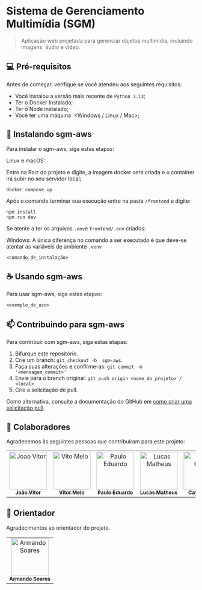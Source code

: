 ﻿# Sistema de Gerenciamento Multimídia (SGM)

> Aplicação web projetada para gerenciar objetos multimídia, incluindo imagens, áudio e vídeo.

## 💻 Pré-requisitos

Antes de começar, verifique se você atendeu aos seguintes requisitos:

- Você instalou a versão mais recente de `Python 3.13`;
- Ter o Docker Instalado;
- Ter o Node instalado;
- Você ter uma máquina `<Windows / Linux / Mac>;

## 🚀 Instalando sgm-aws

Para instalar o sgm-aws, siga estas etapas:

Linux e macOS:

Entre na Raiz do projeto e digite, a imagem docker sera criada e o container irá subir no seu servidor local;

```
docker compose up
```
Após o comando terminar sua execução entre na pasta `/frontend` e digite:

```
npm install
npm run dev
```

Se atente a ter os arquivos `.env`e `frontend/.env` criados: 

Windows:
A única diferença no comando a ser executado é que deve-se atentar as variáveis de ambiente `.venv` 

```
<comando_de_instalação>
```

## ☕ Usando  sgm-aws

Para usar  sgm-aws, siga estas etapas:

```
<exemplo_de_uso>
```


## 📫 Contribuindo para  sgm-aws

Para contribuir com  sgm-aws, siga estas etapas:

1. Bifurque este repositório.
2. Crie um branch: `git checkout -b  sgm-aws`.
3. Faça suas alterações e confirme-as: `git commit -m '<mensagem_commit>'`
4. Envie para o branch original: `git push origin <nome_do_projeto> / <local>`
5. Crie a solicitação de pull.

Como alternativa, consulte a documentação do GitHub em [como criar uma solicitação pull](https://help.github.com/en/github/collaborating-with-issues-and-pull-requests/creating-a-pull-request).

## 🤝 Colaboradores

Agradecemos às seguintes pessoas que contribuíram para este projeto:

<table>
  <tr>
    <td align="center">
      <a href="#" title="Joao Vitor">
        <img src="https://avatars.githubusercontent.com/u/62776981?v=4.jpg" width="100px;" alt="Joao Vitor"/><br>
        <sub>
          <b>João Vitor</b>
        </sub>
      </a>
    </td>
    <td align="center">
      <a href="#" title="Vito Melo">
        <img src="https://avatars.githubusercontent.com/u/54125157?v=4.jpg" width="100px;" alt="Vito Melo"/><br>
        <sub>
          <b>Vitor Melo</b>
        </sub>
      </a>
    </td>
    <td align="center">
      <a href="#" title="Paulo Eduardo">
        <img src="https://avatars.githubusercontent.com/u/25374544?v=4.jpg" width="100px;" alt="Paulo Eduardo"/><br>
        <sub>
          <b>Paulo Eduardo</b>
        </sub>
      </a>
    </td>
     <td align="center">
      <a href="#" title="Lucas Matheus">
        <img src="https://avatars.githubusercontent.com/u/43191511?v=4.jpg" width="100px;" alt="Lucas Matheus"/><br>
        <sub>
          <b>Lucas Matheus</b>
        </sub>
      </a>
    </td>
     <td align="center">
      <a href="#" title="Cayo Cesar">
        <img src="https://avatars.githubusercontent.com/u/96149641?v=4.jpg" width="100px;" alt="Cayo Cesar"/><br>
        <sub>
          <b>Cayo Cesar</b>
        </sub>
      </a>
    </td>
  </tr>
</table>

## 📖 Orientador

Agradecimentos ao orientador do projeto.

<table>
  <tr>
    <td align="center">
      <a href="#" title="Armando Soares">
        <img src="https://avatars.githubusercontent.com/u/328464?v=4" width="100px;" alt="Armando Soares"/><br>
        <sub>
          <b>Armando Soares</b>
        </sub>
      </a>
    </td>
  </tr>
</table>



